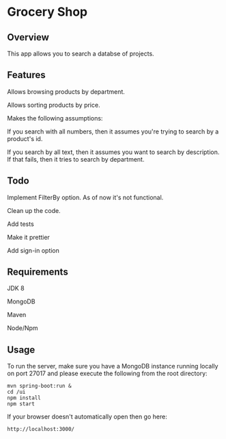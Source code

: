 # Grocery Shop

## Overview
This app allows you to search a databse of projects. 

## Features

Allows browsing products by department.

Allows sorting products by price.

Makes the following assumptions:

If you search with all numbers, then it assumes you're trying to search by a product's id.

If you search by all text, then it assumes you want to search by description. If that fails, then it tries to search by department.


## Todo
Implement FilterBy option. As of now it's not functional.

Clean up the code.

Add tests

Make it prettier

Add sign-in option

## Requirements
JDK 8

MongoDB

Maven

Node/Npm


## Usage
To run the server, make sure you have a MongoDB instance running locally on port 27017 and please execute the following from the root directory:

```
mvn spring-boot:run &
cd /ui
npm install
npm start
```

If your browser doesn't automatically open then go here:

```
http://localhost:3000/
```